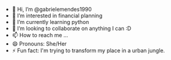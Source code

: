 - 👋 Hi, I’m @gabrielemendes1990
- 👀 I’m interested in financial planning
- 🌱 I’m currently learning python
- 💞️ I’m looking to collaborate on anything I can :D
- 📫 How to reach me ...
- 😄 Pronouns: She/Her
- ⚡ Fun fact: I'm trying to transform my place in a urban jungle.

<!---
gabrielemendes1990/gabrielemendes1990 is a ✨ special ✨ repository because its `README.md` (this file) appears on your GitHub profile.
You can click the Preview link to take a look at your changes.
--->
